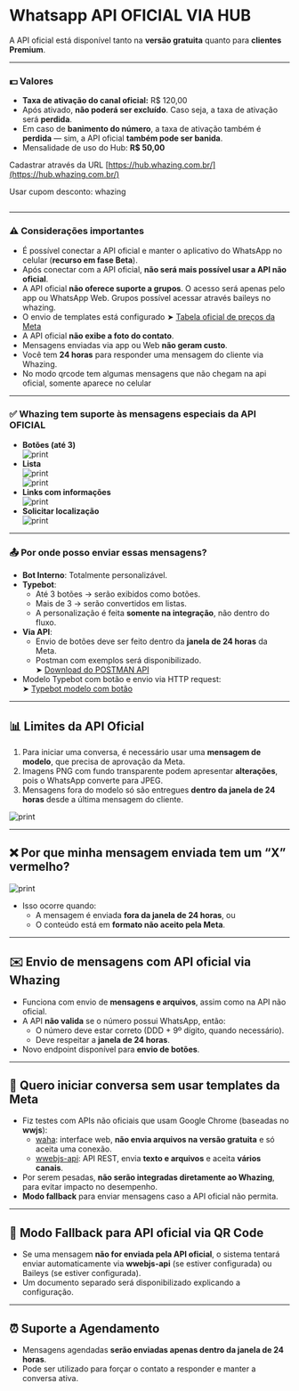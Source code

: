 # Whatsapp API OFICIAL VIA HUB

A API oficial está disponível tanto na **versão gratuita** quanto para **clientes Premium**.

***

### 💵 Valores

* **Taxa de ativação do canal oficial:** R$ 120,00
* Após ativado, **não poderá ser excluído**. Caso seja, a taxa de ativação será **perdida**.
* Em caso de **banimento do número**, a taxa de ativação também é **perdida** — sim, a API oficial **também pode ser banida**.
* Mensalidade de uso do Hub: **R$ 50,00**

Cadastrar através da URL [https://hub.whazing.com.br/](https://hub.whazing.com.br/)​

Usar cupom desconto: whazing

<figure><img src="../../.gitbook/assets/image (12).png" alt=""><figcaption></figcaption></figure>

***

### ⚠️ Considerações importantes

* É possível conectar a API oficial e manter o aplicativo do WhatsApp no celular (**recurso em fase Beta**).
* Após conectar com a API oficial, **não será mais possível usar a API não oficial**.
* A API oficial **não oferece suporte a grupos**. O acesso será apenas pelo app ou WhatsApp Web. Grupos possível acessar através baileys no whazing.
* O envio de templates está configurado ➤ [Tabela oficial de preços da Meta](https://business.whatsapp.com/products/platform-pricing?lang=pt_BR\&country=Brasil\&currency=D%C3%B3lar%20\(USD\)\&category=Utilit%C3%A1rios)
* A API oficial **não exibe a foto do contato**.
* Mensagens enviadas via app ou Web **não geram custo**.
* Você tem **24 horas** para responder uma mensagem do cliente via Whazing.
* No modo qrcode tem algumas mensagens que não chegam na api oficial, somente aparece no celular

***

### ✅ Whazing tem suporte às mensagens especiais da API OFICIAL

* **Botões (até 3)**\
  ![print](<../../docs/API OFICIAL/botao.png>)
* **Lista**\
  ![print](<../../docs/API OFICIAL/lista.png>)\
  ![print](<../../docs/API OFICIAL/lista2.png>)
* **Links com informações**\
  ![print](<../../docs/API OFICIAL/links.png>)
* **Solicitar localização**\
  ![print](<../../docs/API OFICIAL/solicitarlocalizacao.png>)

***

### 📤 Por onde posso enviar essas mensagens?

* **Bot Interno**: Totalmente personalizável.
* **Typebot**:
  * Até 3 botões → serão exibidos como botões.
  * Mais de 3 → serão convertidos em listas.
  * A personalização é feita **somente na integração**, não dentro do fluxo.
* **Via API**:
  * Envio de botões deve ser feito dentro da **janela de 24 horas** da Meta.
  * Postman com exemplos será disponibilizado.\
    ➤ [Download do POSTMAN API](../../docs/API%20OFICIAL/postman.json)
* Modelo Typebot com botão e envio via HTTP request:\
  ➤ [Typebot modelo com botão](../../docs/API%20OFICIAL/typebotusobotao.json)

***

## 📊 Limites da API Oficial

1. Para iniciar uma conversa, é necessário usar uma **mensagem de modelo**, que precisa de aprovação da Meta.
2. Imagens PNG com fundo transparente podem apresentar **alterações**, pois o WhatsApp converte para JPEG.
3. Mensagens fora do modelo só são entregues **dentro da janela de 24 horas** desde a última mensagem do cliente.

![print](<../../docs/API OFICIAL/limites.png>)

***

## ❌ Por que minha mensagem enviada tem um “X” vermelho?

![print](<../../docs/API OFICIAL/mensagemrejeitada.png>)

* Isso ocorre quando:
  * A mensagem é enviada **fora da janela de 24 horas**, ou
  * O conteúdo está em **formato não aceito pela Meta**.

***

## ✉️ Envio de mensagens com API oficial via Whazing

* Funciona com envio de **mensagens e arquivos**, assim como na API não oficial.
* A API **não valida** se o número possui WhatsApp, então:
  * O número deve estar correto (DDD + 9º dígito, quando necessário).
  * Deve respeitar a **janela de 24 horas**.
* Novo endpoint disponível para **envio de botões**.

***

## 🚀 Quero iniciar conversa **sem usar templates da Meta**

* Fiz testes com APIs não oficiais que usam Google Chrome (baseadas no **wwjs**):
  * [waha](https://github.com/devlikeapro/waha): interface web, **não envia arquivos na versão gratuita** e só aceita uma conexão.
  * [wwebjs-api](https://github.com/avoylenko/wwebjs-api): API REST, envia **texto e arquivos** e aceita **vários canais**.
* Por serem pesadas, **não serão integradas diretamente ao Whazing**, para evitar impacto no desempenho.
* **Modo fallback** para enviar mensagens caso a API oficial não permita.

***

## 🔁 Modo Fallback para API oficial via QR Code

* Se uma mensagem **não for enviada pela API oficial**, o sistema tentará enviar automaticamente via **wwebjs-api** (se estiver configurada) ou Baileys (se estiver configurada).
* Um documento separado será disponibilizado explicando a configuração.

***

## ⏰ Suporte a Agendamento

* Mensagens agendadas **serão enviadas apenas dentro da janela de 24 horas**.
* Pode ser utilizado para forçar o contato a responder e manter a conversa ativa.
